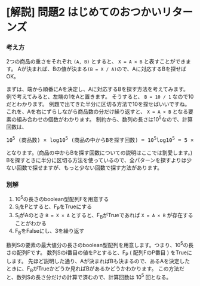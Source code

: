 # [解説] 問題2 はじめてのおつかいリターンズ

### 考え方
2つの商品の重さをそれぞれ `(A, B)` とすると、 `X = A × B` と表すことができます。
Aが決まれば、Bの値が決まる`(B = X / A)`ので、Aに対応するBを探せばOK。

まずは、端から順番にAを決定し、Aに対応するBを探す方法を考えてみます。
例で考えてみると、左端の1をAと置きます。
そうすると、 `B = 10 / 1` なので10だとわかります。
例題で出てきた半分に区切る方法で10を探せばいいですね。
これを、Aを右にずらしながら商品数の分だけ繰り返すと、 `X = A × B` となる要素の組み合わせの個数がわかります。
制約から、数列の長さは10<sup>5</sup>なので、計算回数は、

<pre>
10<sup>5</sup> (商品数) × log10<sup>5</sup> (商品の中からBを探す回数) = 10<sup>5</sup>log10<sup>5</sup> = 5 × 10<sup>5</sup> log10 回になります。
</pre>

となります。(商品の中からBを探す回数についての説明はここでは割愛します。)
Bを探すときに半分に区切る方法を使っているので、全パターンを探すよりは少ない回数で探せますが、もっと少ない回数で探す方法があります。

### 別解

1. 10<sup>5</sup>の長さのboolean型配列Fを用意する
1. S<sub>i</sub>をPとすると、F<sub>P</sub>をTrueにする
1. S<sub>i</sub>がAのとき `B = X × A` とすると、F<sub>B</sub>がTrueであれば `X = A × B` が存在することがわかる
1. F<sub>B</sub>をFalseにし、3を繰り返す

数列Sの要素の最大値分の長さのboolean型配列を用意します。つまり、10<sup>5</sup>の長さの配列Fです。
数列Sのi番目の値をPとすると、F<sub>P</sub> ( 配列FのP番目 ) をTrueにします。
先ほど説明した通り、Aが決まればBも決まるので、あるAを決定したときに、F<sub>B</sub>がTrueかどうか見ればBがあるかどうかわかります。
この方法だと、数列Sの長さ分だけの計算で済むので、計算回数は 10<sup>5</sup> 回となる。